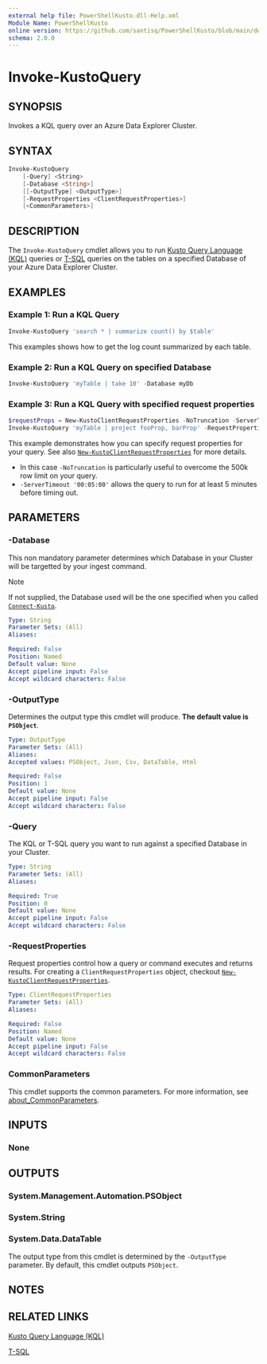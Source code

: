 ```yaml
---
external help file: PowerShellKusto.dll-Help.xml
Module Name: PowerShellKusto
online version: https://github.com/santisq/PowerShellKusto/blob/main/docs/en-US/Invoke-KustoQuery.md
schema: 2.0.0
---
```


# Invoke-KustoQuery

## SYNOPSIS

Invokes a KQL query over an Azure Data Explorer Cluster.

## SYNTAX

```powershell
Invoke-KustoQuery
    [-Query] <String>
    [-Database <String>]
    [[-OutputType] <OutputType>]
    [-RequestProperties <ClientRequestProperties>]
    [<CommonParameters>]
```

## DESCRIPTION

The `Invoke-KustoQuery` cmdlet allows you to run
[Kusto Query Language (KQL)](https://learn.microsoft.com/en-us/kusto/query/?view=microsoft-fabric) queries or
[T-SQL](https://learn.microsoft.com/en-us/kusto/query/t-sql?view=microsoft-fabric) queries on the tables on a
specified Database of your Azure Data Explorer Cluster.

## EXAMPLES

### Example 1: Run a KQL Query

```powershell
Invoke-KustoQuery 'search * | summarize count() by $table'
```

This examples shows how to get the log count summarized by each table.

### Example 2: Run a KQL Query on specified Database

```powershell
Invoke-KustoQuery 'myTable | take 10' -Database myDb
```

### Example 3: Run a KQL Query with specified request properties

```powershell
$requestProps = New-KustoClientRequestProperties -NoTruncation -ServerTimeout '00:05:00'
Invoke-KustoQuery 'myTable | project fooProp, barProp' -RequestProperties $requestProps
```

This example demonstrates how you can specify request properties for your query.
See also [`New-KustoClientRequestProperties`](New-KustoClientRequestProperties.md) for more details.

- In this case `-NoTruncation` is particularly useful to overcome the 500k row limit on your query.
- `-ServerTimeout '00:05:00'` allows the query to run for at least 5 minutes before timing out.

## PARAMETERS

### -Database

This non mandatory parameter determines which Database in your Cluster will be targetted by your ingest command.

> [!NOTE]
>
> If not supplied, the Database used will be the one specified when you called [`Connect-Kusto`](Connect-Kusto.md).

```yaml
Type: String
Parameter Sets: (All)
Aliases:

Required: False
Position: Named
Default value: None
Accept pipeline input: False
Accept wildcard characters: False
```

### -OutputType

Determines the output type this cmdlet will produce. __The default value is `PSObject`__.

```yaml
Type: OutputType
Parameter Sets: (All)
Aliases:
Accepted values: PSObject, Json, Csv, DataTable, Html

Required: False
Position: 1
Default value: None
Accept pipeline input: False
Accept wildcard characters: False
```

### -Query

The KQL or T-SQL query you want to run against a specified Database in your Cluster.

```yaml
Type: String
Parameter Sets: (All)
Aliases:

Required: True
Position: 0
Default value: None
Accept pipeline input: False
Accept wildcard characters: False
```

### -RequestProperties

Request properties control how a query or command executes and returns results.
For creating a `ClientRequestProperties` object, checkout [`New-KustoClientRequestProperties`](New-KustoClientRequestProperties.md).

```yaml
Type: ClientRequestProperties
Parameter Sets: (All)
Aliases:

Required: False
Position: Named
Default value: None
Accept pipeline input: False
Accept wildcard characters: False
```

### CommonParameters

This cmdlet supports the common parameters.
For more information, see [about_CommonParameters](http://go.microsoft.com/fwlink/?LinkID=113216).

## INPUTS

### None

## OUTPUTS

### System.Management.Automation.PSObject

### System.String

### System.Data.DataTable

The output type from this cmdlet is determined by the `-OutputType` parameter.
By default, this cmdlet outputs `PSObject`.

## NOTES

## RELATED LINKS

[Kusto Query Language (KQL)](https://learn.microsoft.com/en-us/kusto/query/?view=microsoft-fabric)

[T-SQL](https://learn.microsoft.com/en-us/kusto/query/t-sql?view=microsoft-fabric)
